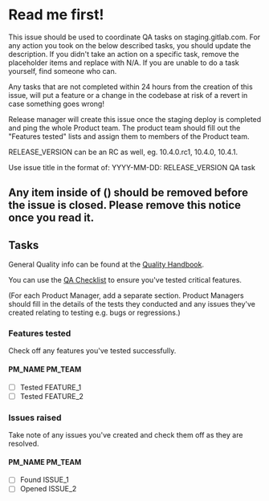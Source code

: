 # Read me first!

This issue should be used to coordinate QA tasks on staging.gitlab.com.
For any action you took on the below described tasks, you should update the
description.
If you didn't take an action on a specific task, remove the placeholder items
and replace with N/A.
If you are unable to do a task yourself, find someone who can.

Any tasks that are not completed within 24 hours from the creation of this issue,
will put a feature or a change in the codebase at risk of a revert in case
something goes wrong!

Release manager will create this issue once the staging deploy is completed
and ping the whole Product team.
The product team should fill out the "Features tested" lists
and assign them to members of the Product team.

RELEASE_VERSION can be an RC as well, eg. 10.4.0.rc1, 10.4.0, 10.4.1.

Use issue title in the format of:
YYYY-MM-DD: RELEASE_VERSION QA task

Any item inside of () should be removed before the issue is closed.
Please remove this notice once you read it.
------

## Tasks

General Quality info can be found at the [Quality Handbook](https://about.gitlab.com/handbook/quality/).

You can use the [QA Checklist](https://gitlab.com/gitlab-org/release-tools/blob/master/doc/qa-checklist.md)
to ensure you've tested critical features.

(For each Product Manager, add a separate section. Product
Managers should fill in the details of the tests they conducted and any issues
they've created relating to testing e.g. bugs or regressions.)

### Features tested

Check off any features you've tested successfully.

#### PM_NAME PM_TEAM

- [ ] Tested FEATURE_1
- [ ] Tested FEATURE_2

### Issues raised

Take note of any issues you've created and check them off as they are resolved.

#### PM_NAME PM_TEAM

- [ ] Found ISSUE_1
- [ ] Opened ISSUE_2